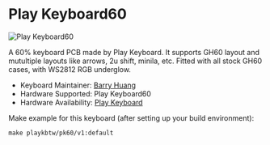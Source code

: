 # Play Keyboard60

![Play Keyboard60](https://i.imgur.com/3pvC6I4.png)

A 60% keyboard PCB made by Play Keyboard.
It supports GH60 layout and mutultiple layouts like arrows, 2u shift, minila, etc.
Fitted with all stock GH60 cases, with WS2812 RGB underglow.

* Keyboard Maintainer: [Barry Huang](https://github.com/yj7272098)
* Hardware Supported: Play Keyboard60
* Hardware Availability: [Play Keyboard](http://play-keyboard.store/)

Make example for this keyboard (after setting up your build environment):

    make playkbtw/pk60/v1:default

